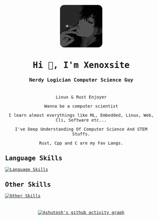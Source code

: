 <div align="center" style="font-family:monospace;">
  
<img src="https://github.com/xenoxsite/avatars/blob/main/image/Xenoxsite.png?raw=true" alt="drawing" style="border-radius:10%;width:140px"/>
  
<h1 align="center">Hi 👋, I'm Xenoxsite</h1>


<h3 align="center">Nerdy Logician Computer Science Guy</h3>

#

Linux & Rust Enjoyer

Wanna be a computer scientist

I learn almost everythings like ML, Embedded, Linux, Web, Cli, Software etc...

I've Deep Understanding Of Computer Science And STEM Stuffs.

Rust, Cpp and C are my Fav Langs.

<div align="left">

## Language Skills

[![Language Skills](https://skillicons.dev/icons?i=rust,c,cpp,nix,py,lua,bash,js,ts,md,html,css&theme=dark)](https://skillicons.dev)

## Other Skills

[![Other Skills](https://skillicons.dev/icons?i=actix,linux,git,github,vim,neovim,react,next,nodejs,express,mongodb,tauri&theme=dark)](https://skillicons.dev)


</div>

#

[![Ashutosh's github activity graph](https://github-readme-activity-graph.vercel.app/graph?username=xenoxanite&theme=react-dark)](https://github.com/ashutosh00710/github-readme-activity-graph)
